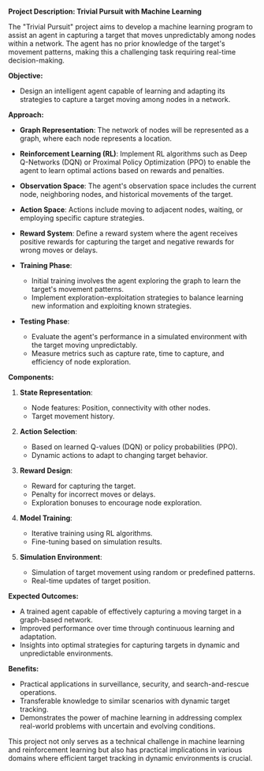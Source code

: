 **Project Description: Trivial Pursuit with Machine Learning**

The "Trivial Pursuit" project aims to develop a machine learning program to assist an agent in capturing a target that moves unpredictably among nodes within a network. The agent has no prior knowledge of the target's movement patterns, making this a challenging task requiring real-time decision-making.

**Objective:**
- Design an intelligent agent capable of learning and adapting its strategies to capture a target moving among nodes in a network.
  
**Approach:**
- **Graph Representation**: The network of nodes will be represented as a graph, where each node represents a location.
  
- **Reinforcement Learning (RL)**: Implement RL algorithms such as Deep Q-Networks (DQN) or Proximal Policy Optimization (PPO) to enable the agent to learn optimal actions based on rewards and penalties.
  
- **Observation Space**: The agent's observation space includes the current node, neighboring nodes, and historical movements of the target.
  
- **Action Space**: Actions include moving to adjacent nodes, waiting, or employing specific capture strategies.
  
- **Reward System**: Define a reward system where the agent receives positive rewards for capturing the target and negative rewards for wrong moves or delays.
  
- **Training Phase**:
  - Initial training involves the agent exploring the graph to learn the target's movement patterns.
  - Implement exploration-exploitation strategies to balance learning new information and exploiting known strategies.
  
- **Testing Phase**:
  - Evaluate the agent's performance in a simulated environment with the target moving unpredictably.
  - Measure metrics such as capture rate, time to capture, and efficiency of node exploration.
  
**Components:**
  
1. **State Representation**:
   - Node features: Position, connectivity with other nodes.
   - Target movement history.
  
2. **Action Selection**:
   - Based on learned Q-values (DQN) or policy probabilities (PPO).
   - Dynamic actions to adapt to changing target behavior.
  
3. **Reward Design**:
   - Reward for capturing the target.
   - Penalty for incorrect moves or delays.
   - Exploration bonuses to encourage node exploration.
  
4. **Model Training**:
   - Iterative training using RL algorithms.
   - Fine-tuning based on simulation results.
  
5. **Simulation Environment**:
   - Simulation of target movement using random or predefined patterns.
   - Real-time updates of target position.
  
**Expected Outcomes:**
  
- A trained agent capable of effectively capturing a moving target in a graph-based network.
- Improved performance over time through continuous learning and adaptation.
- Insights into optimal strategies for capturing targets in dynamic and unpredictable environments.
  
**Benefits:**
  
- Practical applications in surveillance, security, and search-and-rescue operations.
- Transferable knowledge to similar scenarios with dynamic target tracking.
- Demonstrates the power of machine learning in addressing complex real-world problems with uncertain and evolving conditions.

This project not only serves as a technical challenge in machine learning and reinforcement learning but also has practical implications in various domains where efficient target tracking in dynamic environments is crucial.
